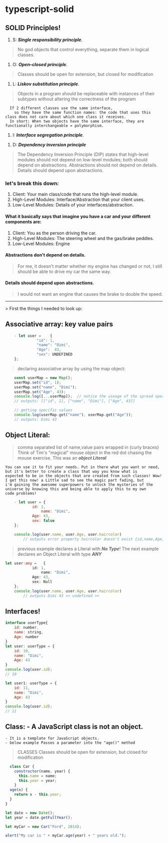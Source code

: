 # typescript-solid
## SOLID Principles!

1. S: ***Single responsibility principle***. 
> No god objects that control everything, separate them in logical classes.

1. O: ***Open–closed principle***. 
> Classes should be open for extension, but closed for modification

1. L: ***Liskov substitution principle***. 
> Objects in a program should be replaceable with instances of their subtypes without altering the correctness of the program
  ```
	If 2 different classes use the same interface, 
	  so they have the same function names: the code that uses this class does not care about which one class it receives. 
	In short: When two objects have the same interface, they are functionally interchangeable = polymorphism.
  ```
1. I: ***Interface segregation principle***. 
> 
1. D: ***Dependency inversion principle***
> The Dependency Inversion Principle (DIP) states that high-level modules should not depend on low-level modules; both should depend on abstractions. Abstractions should not depend on details. Details should depend upon abstractions.


### let's break this down:

1. Client: Your main class/code that runs the high-level module.
1. High-Level Modules: Interface/Abstraction that your client uses.
1. Low-Level Modules: Details of your interfaces/abstraction.

#### What it basically says that imagine you have a car and your different components are:

1. Client: You as the person driving the car.
1. High-Level Modules: The steering wheel and the gas/brake peddles.
1. Low-Level Modules: Engine

#### Abstractions don't depend on details.

> For me, it doesn't matter whether my engine has changed or not, I still should be able to drive my car the same way.

#### Details should depend upon abstractions.

> I would not want an engine that causes the brake to double the speed.
<hr>
> First the things I needed to look up:

## Associative array: key value pairs
```Javascript	
	- let user = 	{
			  "id": 1,
			  "name": "Dimi",
			  "Age":  43,
			  "sex": UNDEFINED
	};
```
> declaring associative array by using the map object:
```Javascript
	const userMap = new Map();
	userMap.set("id", 1);
	userMap.set("name", "Dimi");
	userMap.set("Age", 43);
	console.log([...userMap]);	// notice the useage of the spread operator...
	// outputs: [["id", 1], ["name", "Dimi"], ["Age", 43]]

	// getting specific values 
	console.log(userMap.get("name"), userMap.get("Age"));
	// outputs: Dimi 43
```

## Object Literal: 
> comma separated list of name,value pairs wrapped in {curly braces} Think of Tim's "magical" mouse object in the red dot chasing the mouse exercise. This was an ***object Literal***

```quote
You can use it to fit your needs. Put in there what you want or need, but it's better to create a class that way you know what is
expected to be in the objects that are created from such classes! Wow! I get this now! a Little sad to see the magic part fading, but
i'm gaining the awesome superpowers to unlock the mysteries of the universe by knowing this and being able to apply this to my own 
code problems! 
```
    
```Javascript
	- let user = {
			id: 1,
    			name: "Dimi",
			Age: 43,
			sex: false
	};

	console.log(user.name, user.Age, user.haircolor)
		// outputs error property haircolor doesn't exist {id,name,Age,sex...}
```
> previous example declares a Literal with ***No Type***!
> The next example declares an Object Literal with type ***ANY***

```Typescript
let user:any =   {
			id: 1,
    			name: "Dimi",
			Age: 43,
			sex: Null
	};
	console.log(user.name, user.Age, user.haircolor)
		// outputs Dimi 43 << undefined >>
```
## Interfaces!
```javascript
interface userType{
	id: number,
	name: string,
	Age: number
}
let user: userType = {
	id: 10,
	name: "Dimi",
	Age: 43
}
console.log(user.id);
// 10

let user1: userType = {
	id: 11,
	name: "Dimi",
	Age: 43
}
console.log(user.id);
// 11
```



## Class: 	- A JavaScript class is not an object.
	- It is a template for JavaScript objects.
	- below example Passes a parameter into the "age()" method
> CLASSES
Classes should be open for extension, but closed for modification
```Javascript
  class Car {
    constructor(name, year) {
      this.name = name;
      this.year = year;
    }
  age(x) {
    return x - this.year;
  }
}

let date = new Date();
let year = date.getFullYear();

let myCar = new Car("Ford", 2014);

alert("My car is " + myCar.age(year) + " years old.");
```
